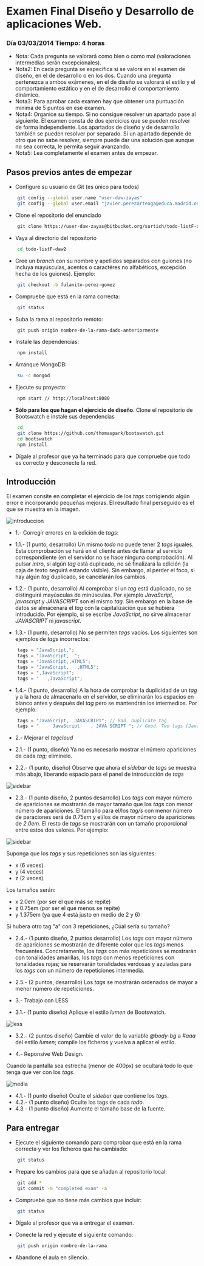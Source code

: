 # Examen Final Diseño y Desarrollo de aplicaciones Web.

### Día 03/03/2014		Tiempo: 4 horas


* Nota: Cada pregunta se valorará como bien o como mal (valoraciones intermedias serán excepcionales).
* Nota2: En cada pregunta se especifica si se valora en el examen de diseño, en el de desarrollo o en los dos. Cuando una pregunta pertenezca a ambos exámenes, en el de diseño se valorará el estilo y el comportamiento estático y en el de desarrollo el comportamiento dinámico.
* Nota3: Para aprobar cada examen hay que obtener una puntuación mínima de 5 puntos en ese examen.
* Nota4: Organice su tiempo. Si no consigue resolver un apartado pase al siguiente. El examen consta de dos ejercicios que se pueden resolver de forma independiente. Los apartados de diseño y de desarrollo también se pueden resolver por separado. Si un apartado depende de otro que no sabe resolver, siempre puede dar una solución que aunque no sea correcta, le permita seguir avanzando.
* Nota5: Lea completamente el examen antes de empezar.


Pasos previos antes de empezar
------------------------------

* Configure su usuario de Git (es único para todos)

```bash
	git config --global user.name "user-daw-zayas"
	git config --global user.email "javier.perezarteaga@educa.madrid.org"
```

* Clone el repositorio del enunciado

```bash
	git clone https://user-daw-zayas@bitbucket.org/surtich/todo-listF-daw2.git
```

* Vaya al directorio del repositorio

```bash
	cd todo-listF-daw2
```

* Cree un *branch* con su nombre y apellidos separados con guiones (no incluya mayúsculas, acentos o caractéres no alfabéticos, excepción hecha de los guiones). Ejemplo:

```bash
	git checkout -b fulanito-perez-gomez
```

* Compruebe que está en la rama correcta:

```bash
	git status
```

* Suba la rama al repositorio remoto:

```bash
	git push origin nombre-de-la-rama-dado-anteriormente
```

* Instale las dependencias:

```bash
	npm install
```

* Arranque MongoDB:

```bash
	su -c mongod
```

* Ejecute su proyecto:

```bash
	npm start // http://localhost:8080
```

* **Sólo para los que hagan el ejercicio de diseño**. Clone el repositorio de Bootswatch e instale sus dependencias

```bash
	cd
	git clone https://github.com/thomaspark/bootswatch.git
	cd bootswatch
	npm install
```

* Dígale al profesor que ya ha terminado para que compruebe que todo es correcto y desconecte la red.


## Introducción

El examen consite en completar el ejercicio de los *tags* corrigiendo algún error e incorporando pequeñas mejoras. El resultado final perseguido es el que se muestra en la imagen.

![introduccion](https://bitbucket.org/surtich/todo-list-daw2-solucion/downloads/Fintro.png)

* 1.- Corregir errores en la edición de *tags*:

* 1.1.- (1 punto, desarrollo) Un mismo *todo* no puede tener 2 *tags* iguales. Esta comprobación se hará en el cliente antes de llamar al servicio correspondiente (en el servidor no se hace ninguna comprobación). Al pulsar *intro*, si algún *tag* está duplicado, no sé finalizará la edición (la caja de texto seguirá estando visible). Sin embargo, al perder el foco, si hay algún *tag* duplicado, se cancelarán los cambios.

* 1.2.- (1 punto, desarrollo) Al comprobar si un *tag* está duplicado, no se distinguirá mayúsculas de minúsculas. Por ejemplo *JavaScript*, *javascript* y *JAVASCRIPT* son el mismo *tag*. Sin embargo en la base de datos se almacenará el *tag* con la capitalización que se hubiera introducido. Por ejemplo, si se escribe *JavaScript*, no sirve almacenar *JAVASCRIPT* ni *javascript*.

* 1.3.- (1 punto, desarrollo) No se permiten *tags* vacíos. Los siguientes son ejemplos de *tags* incorrectos:

```javascript
	tags = "JavaScript,";
	tags = "JavaScript,  ";
	tags = "JavaScript,,HTML5";
	tags = "JavaScript,   ,HTML5";
	tags = ",JavaScript";
	tags = "   ,JavaScript";
```

* 1.4.- (1 punto, desarrollo) A la hora de comprobar la duplicidad de un *tag* y a la hora de almacenarlo en el servidor, se eliminarán los espacios en blanco antes y después del *tag* pero se mantendrán los intermedios. Por ejemplo:

```javascript
	tags = "JavaScript,  JAVASCRIPT"; // Bad. Duplicate tag.
	tags = "     JavaScript    , JAVA SCRIPT "; // Good. Two tags [JavaScript,JAVA SCRIPT]
```

* 2.- Mejorar el *tagcloud*

* 2.1.- (1 punto, diseño) Ya no es necesario mostrar el número apariciones de cada *tag*; elimínelo.

* 2.2.- (1 punto, diseño) Observe que ahora el *sidebar* de *tags* se muestra más abajo, liberando espacio para el panel de introducción de *tags*

![sidebar](https://bitbucket.org/surtich/todo-list-daw2-solucion/downloads/F2.2.png)

* 2.3.- (1 punto diseño, 2 puntos desarrollo) Los *tags* con mayor número de apariciones se mostrarán de mayor tamaño que los *tags* con menor número de apariciones. El tamaño para el/los *tag/s* con menor número de paraciones será de *0.75em* y el/los de mayor número de apariciones de *2.0em*. El resto de *tags* se mostrarán con un tamaño proporcional entre estos dos valores. Por ejemplo:

![sidebar](https://bitbucket.org/surtich/todo-list-daw2-solucion/downloads/F2.3.png)

Suponga que los *tags* y sus repeticiones son las siguientes:

* x (6 veces)
* y (4 veces)
* z (2 veces)

Los tamaños serán:

* x 2.0em (por ser el que más se repite)
* z 0.75em (por ser el que menos se repite)
* y 1.375em (ya que 4 está justo en medio de 2 y 6)

Si hubera otro tag "a" con 3 repeticiones, ¿Cúal sería su tamaño?

* 2.4.- (1 punto diseño, 2 puntos desarrollo) Los *tags* con mayor número de apariciones se mostrarán de diferente color que los *tags* menos frecuentes. Concretamente, los *tags* con más repeticiones se mostrarán con tonalidades amarillas, los *tags* con menos repeticiones con tonalidades rojas; se reservarán tonalidades verdosas y azuladas para los *tags* con un número de repeticiones intermedia.

* 2.5.- (2 puntos, desarrollo) Los *tags* se mostrarán ordenados de mayor a menor número de repeticiones.

* 3.- Trabajo con LESS

* 3.1.- (1 punto diseño) Aplique el estilo *lumen* de Bootswatch.

![less](https://bitbucket.org/surtich/todo-list-daw2-solucion/downloads/F3.1.png)

* 3.2.- (2 puntos diseño) Cambie el valor de la variable *@body-bg* a *#aaa* del estilo *lumen*; compile los ficheros y vuelva a aplicar el estilo.

* 4.- Reponsive Web Design.

Cuando la pantalla sea estrecha (menor de 400px) se ocultará todo lo que tenga que ver con los *tags*.

![media](https://bitbucket.org/surtich/todo-list-daw2-solucion/downloads/F4.png)

* 4.1.- (1 punto diseño) Oculte el *sidebar* que contiene los *tags*.
* 4.2.- (1 punto diseño) Oculte los tags de cada *todo*.
* 4.3.- (1 punto diseño) Aumente el tamaño base de la fuente.

Para entregar
-------------

* Ejecute el siguiente comando para comprobar que está en la rama correcta y ver los ficheros que ha cambiado:

```bash
	git status
```

* Prepare los cambios para que se añadan al repositorio local:

```bash
	git add *
	git commit -m "completed exam" -a
```

* Compruebe que no tiene más cambios que incluir:

```bash
	git status
```

* Dígale al profesor que va a entregar el examen.

* Conecte la red y ejecute el siguiente comando:

```bash
	git push origin nombre-de-la-rama
```

* Abandone el aula en silencio.
